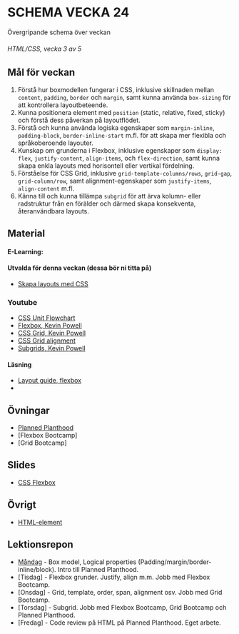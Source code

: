 # SCHEMA VECKA 24
Övergripande schema över veckan

###### HTML/CSS, vecka 3 av 5

## Mål för veckan
1. Förstå hur boxmodellen fungerar i CSS, inklusive skillnaden mellan `content`, `padding`, `border` och `margin`, samt kunna använda `box-sizing` för att kontrollera layoutbeteende.  
2. Kunna positionera element med `position` (static, relative, fixed, sticky) och förstå dess påverkan på layoutflödet.  
3. Förstå och kunna använda logiska egenskaper som `margin-inline`, `padding-block`, `border-inline-start` m.fl. för att skapa mer flexibla och språkoberoende layouter.  
4. Kunskap om grunderna i Flexbox, inklusive egenskaper som `display: flex`, `justify-content`, `align-items`, och `flex-direction`, samt kunna skapa enkla layouts med horisontell eller vertikal fördelning.  
5. Förståelse för CSS Grid, inklusive `grid-template-columns/rows`, `grid-gap`, `grid-column/row`, samt alignment-egenskaper som `justify-items`, `align-content` m.fl.  
6. Känna till och kunna tillämpa `subgrid` för att ärva kolumn- eller radstruktur från en förälder och därmed skapa konsekventa, återanvändbara layouts.


## Material
#### E-Learning:

#### Utvalda för denna veckan (dessa bör ni titta på)
* [Skapa layouts med CSS](https://app.pluralsight.com/ilx/video-courses/clips/06125ef3-cc36-4490-a93d-e7147305a13b)

### Youtube
* [CSS Unit Flowchart](https://www.youtube.com/watch?v=Utc_uhvTluk)
* [Flexbox, Kevin Powell](https://www.youtube.com/watch?v=u044iM9xsWU)
* [CSS Grid, Kevin Powell](https://www.youtube.com/watch?v=rg7Fvvl3taU)
* [CSS Grid alignment](https://www.youtube.com/watch?v=WvoYYok1Ddo)
* [Subgrids, Kevin Powell](https://www.youtube.com/watch?v=IIQa9f0REtM)

#### Läsning
* [Layout guide, flexbox](https://css-tricks.com/snippets/css/a-guide-to-flexbox/)
* 

## Övningar
* [Planned Planthood](https://github.com/Robert-Lexicon/Uppgift-PlannedPlanthood/blob/main/README.md)
* [Flexbox Bootcamp]
* [Grid Bootcamp]

## Slides
* [CSS Flexbox](https://docs.google.com/presentation/d/1W3JHljcw1D9bcSwJsEdxmqs5L4Wt_3yEs2bvDuR-Ijg/edit?slide=id.p#slide=id.p)

## Övrigt
* [HTML-element](https://github.com/Lexicon-frontend-2025/html-cheatsheet)

## Lektionsrepon
* [Måndag](https://github.com/Lexicon-frontend-2025/lektion-9-juni) - Box model, Logical properties (Padding/margin/border-inline/block). Intro till Planned Planthood. 
* [Tisdag] - Flexbox grunder. Justify, align m.m. Jobb med Flexbox Bootcamp.
* [Onsdag] - Grid, template, order, span, alignment osv. Jobb med Grid Bootcamp.
* [Torsdag] - Subgrid. Jobb med Flexbox Bootcamp, Grid Bootcamp och Planned Planthood.
* [Fredag] - Code review på HTML på Planned Planthood. Eget arbete.
